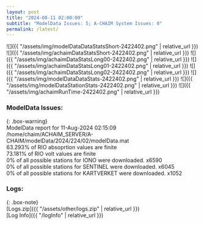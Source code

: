 ```yaml
---
layout: post
title: "2024-08-11 02:00:00"
subtitle: "ModelData Issues: 5; A-CHAIM System Issues: 0"
permalink: /latest/
---
```


![]({{ "/assets/img/modelDataDataStatsShort-2422402.png" | relative_url }})
![]({{ "/assets/img/achaimDataStatsShort-2422402.png" | relative_url }})
![]({{ "/assets/img/achaimDataStatsLong00-2422402.png" | relative_url }})
![]({{ "/assets/img/achaimDataStatsLong01-2422402.png" | relative_url }})
![]({{ "/assets/img/achaimDataStatsLong02-2422402.png" | relative_url }})
![]({{ "/assets/img/modelDataDataStats-2422402.png" | relative_url }})
![]({{ "/assets/img/modelDataStationStats-2422402.png" | relative_url }})
![]({{ "/assets/img/achaimRunTime-2422402.png" | relative_url }})


### ModelData Issues:  
  
{: .box-warning}  
 ModelData report for 11-Aug-2024 02:15:09   
 /home/chaim/ACHAIM_SERVER/A-CHAIM/modelData/2024/224/02/modelData.mat   
 63.293% of RIO absoprtion values are finite   
 73.181% of RIO volt values are finite   
 0% of all possible stations for IONO were downloaded. x6590   
 0% of all possible stations for SENTINEL were downloaded. x6045   
 0% of all possible stations for KARTVERKET were downloaded. x1052   
  


### Logs:  
  
{: .box-note}  
[Logs.zip]({{ "/assets/other/logs.zip" | relative_url }})  
[Log Info]({{ "/logInfo" | relative_url }})  
